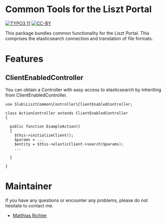 Common Tools for the Liszt Portal
=================================

[![TYPO3 11](https://img.shields.io/badge/TYPO3-11-orange.svg)](https://get.typo3.org/version/11)
[![CC-BY](https://img.shields.io/github/license/dikastes/liszt_common)](https://github.com/dikastes/liszt_common/blob/main/LICENSE)

This package bundles common functionality for the Liszt Portal.
This comprises the elasticsearch connection and translation of file formats.

# Features

## ClientEnabledController

You can obtain a Controller with easy access to elasticsearch by inheriting from ClientEnabledController.

    use Slub\LisztCommon\Controller\ClientEnabledController;

    class ActionController extends ClientEnabledController
    {
    
      public function ExampleAction()
      {
        $this->initializeClient();
        $params = ...
        $entity = $this->elasticClient->search($params);
        ...
        
      }

    }

# Maintainer

If you have any questions or encounter any problems, please do not hesitate to contact me.
- [Matthias Richter](https://github.com/dikastes)
